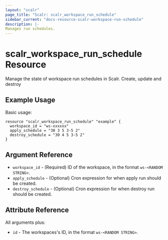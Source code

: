 ```yaml
---
layout: "scalr"
page_title: "Scalr: scalr_workspace_run_schedule"
sidebar_current: "docs-resource-scalr-workspace-run-schedule"
description: |-
Manages run schedules.
---
```


# scalr_workspace_run_schedule Resource

Manage the state of workspace run schedules in Scalr. Create, update and destroy

## Example Usage

Basic usage:

```hcl
resource "scalr_workspace_run_schedule" "example" {
  workspace_id = "ws-xxxxxx"
  apply_schedule = "30 3 5 3-5 2"
  destroy_schedule = "30 4 5 3-5 2"
}
```

## Argument Reference

* `workspace_id` - (Required) ID of the workspace, in the format `ws-<RANDOM STRING>`.
* `apply_schedule` - (Optional) Cron expression for when apply run should be created.
* `destroy_schedule` - (Optional) Cron expression for when destroy run should be created.


## Attribute Reference

All arguments plus:

* `id` - The workspaces's ID, in the format `ws-<RANDOM STRING>`.

